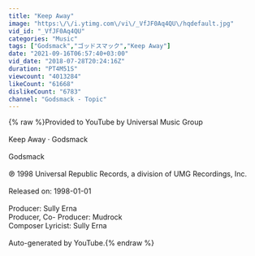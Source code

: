 ```yaml
---
title: "Keep Away"
image: "https:\/\/i.ytimg.com\/vi\/_VfJF0Aq4QU\/hqdefault.jpg"
vid_id: "_VfJF0Aq4QU"
categories: "Music"
tags: ["Godsmack","ゴッドスマック","Keep Away"]
date: "2021-09-16T06:57:40+03:00"
vid_date: "2018-07-28T20:24:16Z"
duration: "PT4M51S"
viewcount: "4013284"
likeCount: "61668"
dislikeCount: "6783"
channel: "Godsmack - Topic"
---
```

{% raw %}Provided to YouTube by Universal Music Group<br /><br />Keep Away · Godsmack<br /><br />Godsmack<br /><br />℗ 1998 Universal Republic Records, a division of UMG Recordings, Inc.<br /><br />Released on: 1998-01-01<br /><br />Producer: Sully Erna<br />Producer, Co- Producer: Mudrock<br />Composer  Lyricist: Sully Erna<br /><br />Auto-generated by YouTube.{% endraw %}
